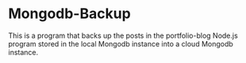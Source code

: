 # Mongodb-Backup
This is a program that backs up the posts in the portfolio-blog Node.js program stored in the local Mongodb instance into a cloud Mongodb instance.